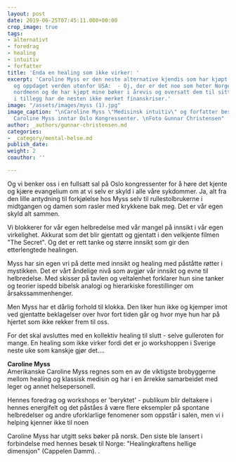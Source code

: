 ```yaml
---
layout: post
date: 2019-06-25T07:45:11.000+00:00
crop_image: true
tags:
- alternativt
- foredrag
- healing
- intuitiv
- forfatter
title: 'Enda en healing som ikke virker: '
excerpt: 'Caroline Myss er den neste alternative kjendis som har kjøpt seg en globus
  og oppdaget verden utenfor USA:  - Oj, der er det noe som heter Norge. Der bor det
  nordmenn og de har kjøpt mine bøker i årevis og oversatt dem til sitt språk. Og
  i tillegg har de nesten ikke merket finanskriser.'
image: "/assets/images/myss (1).jpg"
image_caption: "\nCaroline Myss \"Medisinsk intuitiv\" og forfatter besøkte Oslo.
  Caroline Myss inntar Oslo Kongressenter. \nFoto Gunnar Christensen"
author: _authors/gunnar-christensen.md
categories:
- _category/mental-helse.md
publish_date: 
weight: 2
coauthor: ''

---
```

Og vi benker oss i en fullsatt sal på Oslo kongressenter for å høre det kjente og kjære evangelium om at vi selv er skyld i alle våre sykdommer. Ja, alt fra den lille antydning til forkjølelse hos Myss selv til rullestolbrukerne i midtgangen og damen som rasler med krykkene bak meg. Det er vår egen skyld alt sammen.

Vi blokkerer for vår egen helbredelse med vår mangel på innsikt i vår egen virkelighet. Akkurat som det blir gjentatt og gjentatt i den velkjente filmen "The Secret". Og det er rett tanke og større innsikt som gir den etterlengtede healingen.

Myss har sin egen vri på dette med innsikt og healing med påståtte røtter i mystikken. Det er vårt åndelige nivå som avgjør vår innsikt og evne til helbredelse. Med skisser på tavlen og veltalenhet forklarer hun sine tanker og teorier ispedd bibelsk analogi og hierarkiske forestillinger om årsakssammenhenger.

Men Myss har et dårlig forhold til klokka. Den liker hun ikke og kjemper imot ved gjentatte beklagelser over hvor fort tiden går og hvor mye hun har på hjertet som ikke rekker frem til oss.

For det skal avsluttes med en kollektiv healing til slutt - selve gulleroten for mange. En healing som ikke virker fordi det er jo workshoppen i Sverige neste uke som kanskje gjør det....

**Caroline Myss**  
Amerikanske Caroline Myss regnes som en av de viktigste brobyggerne mellom healing og klassisk medisin og har i en årrekke samarbeidet med leger og annet helsepersonell.

Hennes foredrag og workshops er 'beryktet' - publikum blir deltakere i hennes energifelt og det påståes å være flere eksempler på spontane helbredelser og andre uforklarlige fenomener som oppstår i salen, men vi i helping kjenner ikke til noen

Caroline Myss har utgitt seks bøker på norsk. Den siste ble lansert i forbindelse med hennes besøk til Norge: "Healingkraftens hellige dimensjon" (Cappelen Damm). .